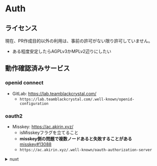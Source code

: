 # Auth

## ライセンス

現在、PR作成目的以外の利用は、事前の許可がない限り許可していません。
  - ある程度安定したらAGPLv3かMPLv2辺りにしたい

## 動作確認済みサービス

### openid connect

- GitLab: <https://lab.teamblackcrystal.com/>
  - `https://lab.teamblackcrystal.com/.well-known/openid-configuration`

### oauth2

- Misskey: <https://ac.akirin.xyz/>
  - isMisskeyフラグを立てること
  - **misskey側の問題で複数ノードあると失敗することがある** [misskey#13088](https://github.com/misskey-dev/misskey/issues/13088)
  - `https://ac.akirin.xyz/.well-known/oauth-authorization-server`

<details>
<summary>nuxt</summary>
# Nuxt Minimal Starter

Look at the [Nuxt documentation](https://nuxt.com/docs/getting-started/introduction) to learn more.

## Setup

Make sure to install dependencies:

```bash
# npm
npm install

# pnpm
pnpm install

# yarn
yarn install

# bun
bun install
```

## Development Server

Start the development server on `http://localhost:3000`:

```bash
# npm
npm run dev

# pnpm
pnpm dev

# yarn
yarn dev

# bun
bun run dev
```

## Production

Build the application for production:

```bash
# npm
npm run build

# pnpm
pnpm build

# yarn
yarn build

# bun
bun run build
```

Locally preview production build:

```bash
# npm
npm run preview

# pnpm
pnpm preview

# yarn
yarn preview

# bun
bun run preview
```

Check out the [deployment documentation](https://nuxt.com/docs/getting-started/deployment) for more information.
</details>